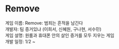 # Remove
게임 이름: Remove: 범죄는 흔적을 남긴다<br/> 
개발자: 팀 증거있냐 (이희서, 신혜원, 구나현, 서수민)<br/> 
게임 설명: 원룸과 휴대폰 안의 살인 증거를 모두 지우는 게임<br/> 
개발 일정: 1/2 ~
